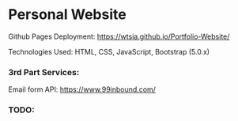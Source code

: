 # Personal Website
Github Pages Deployment: https://wtsia.github.io/Portfolio-Website/

Technologies Used: HTML, CSS, JavaScript, Bootstrap (5.0.x)

### 3rd Part Services:
Email form API: https://www.99inbound.com/

### TODO:
